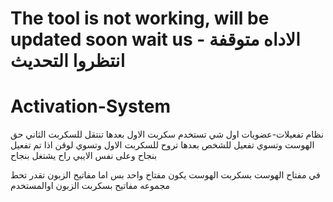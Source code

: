 # The tool is not working, will be updated soon wait us - الاداه متوقفة انتظروا التحديث
# Activation-System

نظام تفعيلات-عضويات اول شي تستخدم سكربت الاول بعدها تنتقل للسكربت الثاني حق الهوست وتسوي تفعيل للشخص  بعدها تروح للسكربت الاول وتسوي لوقن اذا تم تفعيل بنجاح وعلى نفس الايبي راح يشتغل بنجاح

في مفتاح الهوست بسكربت الهوست يكون مفتاح واحد بس اما مفاتيح الزبون تقدر تحط مجموعه مفاتيح بسكربت الزبون اوالمستخدم 
